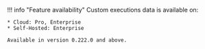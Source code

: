 !!! info "Feature availability"	
	Custom executions data is available on:

	* Cloud: Pro, Enterprise
	* Self-Hosted: Enterprise

	Available in version 0.222.0 and above.

